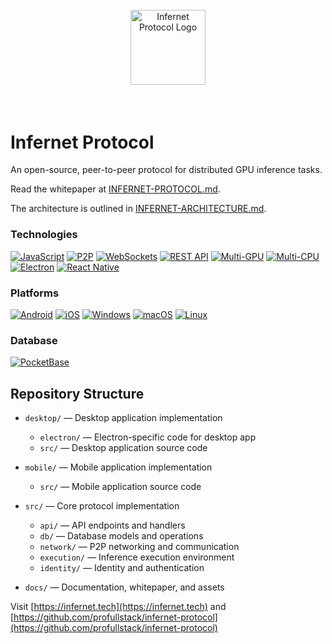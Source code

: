 
<p align="center">
  <img src="https://raw.githubusercontent.com/profullstack/infernet-protocol/master/docs/logo.svg" alt="Infernet Protocol Logo" height="120" style="margin: 2.2rem;" />
</p>

# Infernet Protocol

An open-source, peer-to-peer protocol for distributed GPU inference tasks.

Read the whitepaper at [INFERNET-PROTOCOL.md](https://github.com/profullstack/infernet-protocol/blob/master/INFERNET-PROTOCOL.md).

The architecture is outlined in [INFERNET-ARCHITECTURE.md](https://github.com/profullstack/infernet-protocol/blob/master/INFERNET-ARCHITECTURE.md).


### Technologies
[![JavaScript](https://img.shields.io/badge/JavaScript-F7DF1E?logo=javascript&logoColor=000&style=for-the-badge)](https://developer.mozilla.org/en-US/docs/Web/JavaScript)
[![P2P](https://img.shields.io/badge/P2P-0072CE?logo=p2p&logoColor=fff&style=for-the-badge)](https://en.wikipedia.org/wiki/Peer-to-peer)
[![WebSockets](https://img.shields.io/badge/WebSockets-010101?logo=socket.io&logoColor=fff&style=for-the-badge)](https://developer.mozilla.org/en-US/docs/Web/API/WebSockets_API)
[![REST API](https://img.shields.io/badge/REST%20API-009688?logo=fastapi&logoColor=fff&style=for-the-badge)](https://restfulapi.net/)
[![Multi-GPU](https://img.shields.io/badge/Multi--GPU-76B900?logo=nvidia&logoColor=fff&style=for-the-badge)](https://developer.nvidia.com/cuda-zone)
[![Multi-CPU](https://img.shields.io/badge/Multi--CPU-0071C5?logo=intel&logoColor=fff&style=for-the-badge)](https://www.intel.com/content/www/us/en/developer/overview.html)
[![Electron](https://img.shields.io/badge/Electron-47848F?logo=electron&logoColor=fff&style=for-the-badge)](https://www.electronjs.org/)
[![React Native](https://img.shields.io/badge/React%20Native-61DAFB?logo=react&logoColor=000&style=for-the-badge)](https://reactnative.dev/)

### Platforms
[![Android](https://img.shields.io/badge/Android-3DDC84?logo=android&logoColor=fff&style=for-the-badge)](https://www.android.com/)
[![iOS](https://img.shields.io/badge/iOS-000000?logo=apple&logoColor=fff&style=for-the-badge)](https://www.apple.com/ios/)
[![Windows](https://img.shields.io/badge/Windows-0078D6?logo=windows&logoColor=fff&style=for-the-badge)](https://www.microsoft.com/windows)
[![macOS](https://img.shields.io/badge/macOS-000000?logo=macos&logoColor=fff&style=for-the-badge)](https://www.apple.com/macos/)
[![Linux](https://img.shields.io/badge/Linux-FCC624?logo=linux&logoColor=000&style=for-the-badge)](https://www.linux.org/)

### Database
[![PocketBase](https://img.shields.io/badge/PocketBase-B8DBE4?logo=pocketbase&logoColor=000&style=for-the-badge)](https://pocketbase.io/)


## Repository Structure

- `desktop/` — Desktop application implementation
  - `electron/` — Electron-specific code for desktop app
  - `src/` — Desktop application source code

- `mobile/` — Mobile application implementation
  - `src/` — Mobile application source code

- `src/` — Core protocol implementation
  - `api/` — API endpoints and handlers
  - `db/` — Database models and operations
  - `network/` — P2P networking and communication
  - `execution/` — Inference execution environment
  - `identity/` — Identity and authentication

- `docs/` — Documentation, whitepaper, and assets

Visit [https://infernet.tech](https://infernet.tech) and [https://github.com/profullstack/infernet-protocol](https://github.com/profullstack/infernet-protocol)

